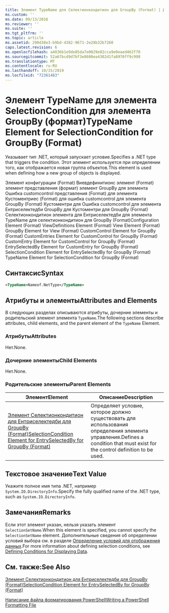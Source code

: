 ```yaml
---
title: Элемент TypeName для Селектионкондитион для GroupBy (Format) | Документация Майкрософт
ms.custom: ''
ms.date: 09/13/2016
ms.reviewer: ''
ms.suite: ''
ms.tgt_pltfrm: ''
ms.topic: article
ms.assetid: 290d38e3-b9bd-4382-9671-2e28b32b7260
caps.latest.revision: 6
ms.openlocfilehash: a4036b1e9de85da7e0029e02cca9e0eaed462f70
ms.sourcegitcommit: 52a67bcd9d7bf3e8600ea4302d1fa8970ff9c998
ms.translationtype: MT
ms.contentlocale: ru-RU
ms.lasthandoff: 10/15/2019
ms.locfileid: "72361483"
---
```

# <a name="typename-element-for-selectioncondition-for-groupby-format"></a><span data-ttu-id="16c44-102">Элемент TypeName для элемента SelectionCondition для элемента GroupBy (формат)</span><span class="sxs-lookup"><span data-stu-id="16c44-102">TypeName Element for SelectionCondition for GroupBy (Format)</span></span>

<span data-ttu-id="16c44-103">Указывает тип .NET, который запускает условие.</span><span class="sxs-lookup"><span data-stu-id="16c44-103">Specifies a .NET type that triggers the condition.</span></span> <span data-ttu-id="16c44-104">Этот элемент используется при определении того, как отображается новая группа объектов.</span><span class="sxs-lookup"><span data-stu-id="16c44-104">This element is used when defining how a new group of objects is displayed.</span></span>

<span data-ttu-id="16c44-105">Элемент конфигурации (Format) Виевдефинитионс элемент (Format) элемент представления (формат) элемент GroupBy для элемента Ошибка customcontrol представления (Format) для элемента Кустоментриес (Format) для ошибка customcontrol для элемента GroupBy (Format) Кустоментри для Ошибка customcontrol для элемента Ентриселектедби GroupBy для Кустоментри для GroupBy (Format) Селектионкондитион элемента для Ентриселектедби для элемента TypeName для селектионкондитион для GroupBy (Format)</span><span class="sxs-lookup"><span data-stu-id="16c44-105">Configuration Element (Format) ViewDefinitions Element (Format) View Element (Format) GroupBy Element for View (Format) CustomControl Element for GroupBy (Format) CustomEntries Element for CustomControl for GroupBy (Format) CustomEntry Element for CustomControl for GroupBy (Format) EntrySelectedBy Element for CustomEntry for GroupBy (Format) SelectionCondition Element for EntrySelectedBy for GroupBy (Format) TypeName Element for SelectionCondition for GroupBy  (Format)</span></span>

## <a name="syntax"></a><span data-ttu-id="16c44-106">Синтаксис</span><span class="sxs-lookup"><span data-stu-id="16c44-106">Syntax</span></span>

```xml
<TypeName>Nameof.NetType</TypeName>

```

## <a name="attributes-and-elements"></a><span data-ttu-id="16c44-107">Атрибуты и элементы</span><span class="sxs-lookup"><span data-stu-id="16c44-107">Attributes and Elements</span></span>

<span data-ttu-id="16c44-108">В следующих разделах описываются атрибуты, дочерние элементы и родительский элемент элемента `TypeName`.</span><span class="sxs-lookup"><span data-stu-id="16c44-108">The following sections describe attributes, child elements, and the parent element of the `TypeName` Element.</span></span>

### <a name="attributes"></a><span data-ttu-id="16c44-109">Атрибуты</span><span class="sxs-lookup"><span data-stu-id="16c44-109">Attributes</span></span>

<span data-ttu-id="16c44-110">Нет.</span><span class="sxs-lookup"><span data-stu-id="16c44-110">None.</span></span>

### <a name="child-elements"></a><span data-ttu-id="16c44-111">Дочерние элементы</span><span class="sxs-lookup"><span data-stu-id="16c44-111">Child Elements</span></span>

<span data-ttu-id="16c44-112">Нет.</span><span class="sxs-lookup"><span data-stu-id="16c44-112">None.</span></span>

### <a name="parent-elements"></a><span data-ttu-id="16c44-113">Родительские элементы</span><span class="sxs-lookup"><span data-stu-id="16c44-113">Parent Elements</span></span>

|<span data-ttu-id="16c44-114">Элемент</span><span class="sxs-lookup"><span data-stu-id="16c44-114">Element</span></span>|<span data-ttu-id="16c44-115">Описание</span><span class="sxs-lookup"><span data-stu-id="16c44-115">Description</span></span>|
|-------------|-----------------|
|[<span data-ttu-id="16c44-116">Элемент Селектионкондитион для Ентриселектедби для GroupBy (Format)</span><span class="sxs-lookup"><span data-stu-id="16c44-116">SelectionCondition Element for EntrySelectedBy for GroupBy (Format)</span></span>](./selectioncondition-element-for-entryselectedby-for-groupby-format.md)|<span data-ttu-id="16c44-117">Определяет условие, которое должно существовать для использования определения элемента управления.</span><span class="sxs-lookup"><span data-stu-id="16c44-117">Defines a condition that must exist for the control definition to be used.</span></span>|

## <a name="text-value"></a><span data-ttu-id="16c44-118">Текстовое значение</span><span class="sxs-lookup"><span data-stu-id="16c44-118">Text Value</span></span>

<span data-ttu-id="16c44-119">Укажите полное имя типа .NET, например `System.IO.DirectoryInfo`.</span><span class="sxs-lookup"><span data-stu-id="16c44-119">Specify the fully qualified name of the .NET type, such as `System.IO.DirectoryInfo`.</span></span>

## <a name="remarks"></a><span data-ttu-id="16c44-120">Замечания</span><span class="sxs-lookup"><span data-stu-id="16c44-120">Remarks</span></span>

<span data-ttu-id="16c44-121">Если этот элемент указан, нельзя указать элемент `SelectionSetName`.</span><span class="sxs-lookup"><span data-stu-id="16c44-121">When this element is specified, you cannot specify the `SelectionSetName` element.</span></span> <span data-ttu-id="16c44-122">Дополнительные сведения об определении условий выбора см. в разделе [Определение условий для отображения данных](./defining-conditions-for-displaying-data.md).</span><span class="sxs-lookup"><span data-stu-id="16c44-122">For more information about defining selection conditions, see [Defining Conditions for Displaying Data](./defining-conditions-for-displaying-data.md).</span></span>

## <a name="see-also"></a><span data-ttu-id="16c44-123">См. также:</span><span class="sxs-lookup"><span data-stu-id="16c44-123">See Also</span></span>

[<span data-ttu-id="16c44-124">Элемент Селектионкондитион для Ентриселектедби для GroupBy (Format)</span><span class="sxs-lookup"><span data-stu-id="16c44-124">SelectionCondition Element for EntrySelectedBy for GroupBy (Format)</span></span>](./selectioncondition-element-for-entryselectedby-for-groupby-format.md)

[<span data-ttu-id="16c44-125">Написание файла форматирования PowerShell</span><span class="sxs-lookup"><span data-stu-id="16c44-125">Writing a PowerShell Formatting File</span></span>](./writing-a-powershell-formatting-file.md)
